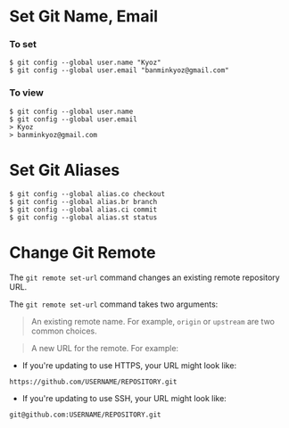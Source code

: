 # Set Git Name, Email

### To set
```
$ git config --global user.name "Kyoz"
$ git config --global user.email "banminkyoz@gmail.com"

```

### To view

```
$ git config --global user.name
$ git config --global user.email
> Kyoz
> banminkyoz@gmail.com
```


# Set Git Aliases

```
$ git config --global alias.co checkout
$ git config --global alias.br branch
$ git config --global alias.ci commit
$ git config --global alias.st status
```

# Change Git Remote

The  `git remote set-url`  command changes an existing remote repository URL.

The  `git remote set-url`  command takes two arguments:

> An existing remote name. For example, `origin` or `upstream` are two common choices.

> A new URL for the remote. For example:

* If you're updating to use HTTPS, your URL might look like:
```
https://github.com/USERNAME/REPOSITORY.git
```

* If you're updating to use SSH, your URL might look like:
```
git@github.com:USERNAME/REPOSITORY.git
```



